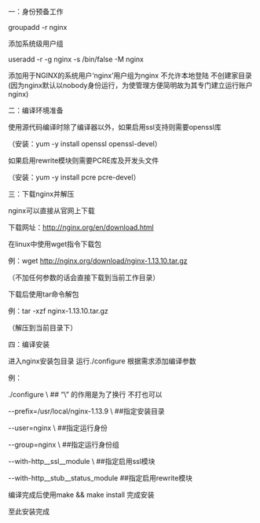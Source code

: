 一：身份预备工作

groupadd -r nginx

添加系统级用户组

useradd -r -g nginx -s /bin/false -M nginx 

添加用于NGINX的系统用户‘nginx’用户组为nginx  不允许本地登陆  不创建家目录\(因为nginx默认以nobody身份运行，为使管理方便简明故为其专门建立运行账户nginx\)

二：编译环境准备

使用源代码编译时除了编译器以外，如果启用ssl支持则需要openssl库

（安装：yum -y install openssl openssl-devel）

如果启用rewrite模块则需要PCRE库及开发头文件

（安装：yum -y install pcre pcre-devel）

三：下载nginx并解压

nginx可以直接从官网上下载

下载网址：http://nginx.org/en/download.html

在linux中使用wget指令下载包

例：wget http://nginx.org/download/nginx-1.13.10.tar.gz

（不加任何参数的话会直接下载到当前工作目录）

下载后使用tar命令解包

例：tar -xzf nginx-1.13.10.tar.gz

（解压到当前目录下）

四：编译安装

进入nginx安装包目录 运行./configure 根据需求添加编译参数

例：

./configure \    \#\# “\” 的作用是为了换行 不打也可以

--prefix=/usr/local/nginx-1.13.9 \   \#\#指定安装目录

--user=nginx \  \#\#指定运行身份

--group=nginx \   \#\#指定运行身份组

--with-http\__ssl\__module \  \#\#指定启用ssl模块

--with-http\__stub\__status\_module  \#\#指定启用rewrite模块

编译完成后使用make && make install 完成安装





至此安装完成

